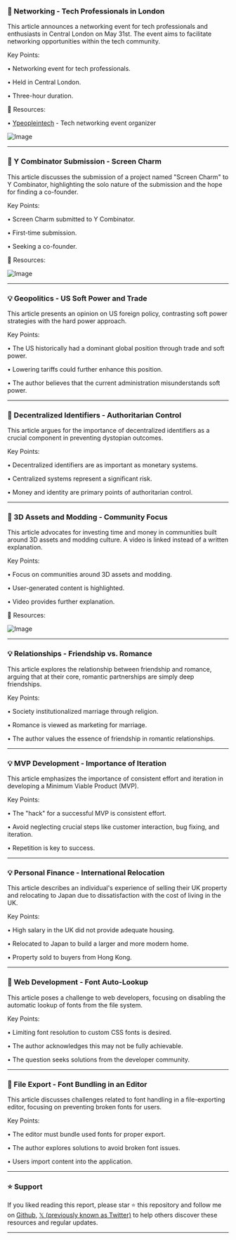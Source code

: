 ### 🚀 Networking - Tech Professionals in London

This article announces a networking event for tech professionals and enthusiasts in Central London on May 31st.  The event aims to facilitate networking opportunities within the tech community.

Key Points:

• Networking event for tech professionals.


• Held in Central London.


• Three-hour duration.


🔗 Resources:

• [Ypeopleintech](https://x.com/Ypeopleintech) - Tech networking event organizer

![Image](https://pbs.twimg.com/amplify_video_thumb/1924194701059489792/img/vE0BlxhsgLk3Hgon.jpg)

---
### 🤖 Y Combinator Submission - Screen Charm

This article discusses the submission of a project named "Screen Charm" to Y Combinator, highlighting the solo nature of the submission and the hope for finding a co-founder.

Key Points:

• Screen Charm submitted to Y Combinator.


• First-time submission.


• Seeking a co-founder.


🔗 Resources:

![Image](https://pbs.twimg.com/media/GrTChJHWwAAY_Qp?format=jpg&name=small)

---
### 💡 Geopolitics - US Soft Power and Trade

This article presents an opinion on US foreign policy, contrasting soft power strategies with the hard power approach.

Key Points:

• The US historically had a dominant global position through trade and soft power.


• Lowering tariffs could further enhance this position.


• The author believes that the current administration misunderstands soft power.


---
### 🤖 Decentralized Identifiers -  Authoritarian Control

This article argues for the importance of decentralized identifiers as a crucial component in preventing dystopian outcomes.

Key Points:

• Decentralized identifiers are as important as monetary systems.


• Centralized systems represent a significant risk.


• Money and identity are primary points of authoritarian control.


---
### 🚀 3D Assets and Modding - Community Focus

This article advocates for investing time and money in communities built around 3D assets and modding culture.  A video is linked instead of a written explanation.

Key Points:

• Focus on communities around 3D assets and modding.


• User-generated content is highlighted.


• Video provides further explanation.


🔗 Resources:

![Image](https://pbs.twimg.com/amplify_video_thumb/1924122303043969024/img/FqSPyRKw0Qj8Gd4l.jpg)

---
### 💡 Relationships - Friendship vs. Romance

This article explores the relationship between friendship and romance, arguing that at their core, romantic partnerships are simply deep friendships.

Key Points:

• Society institutionalized marriage through religion.


• Romance is viewed as marketing for marriage.


• The author values the essence of friendship in romantic relationships.


---
### 💡 MVP Development - Importance of Iteration

This article emphasizes the importance of consistent effort and iteration in developing a Minimum Viable Product (MVP).

Key Points:

•  The "hack" for a successful MVP is consistent effort.


• Avoid neglecting crucial steps like customer interaction, bug fixing, and iteration.


• Repetition is key to success.



---
### 💡  Personal Finance - International Relocation

This article describes an individual's experience of selling their UK property and relocating to Japan due to dissatisfaction with the cost of living in the UK.

Key Points:

• High salary in the UK did not provide adequate housing.


• Relocated to Japan to build a larger and more modern home.


• Property sold to buyers from Hong Kong.



---
### 🤖 Web Development - Font Auto-Lookup

This article poses a challenge to web developers, focusing on disabling the automatic lookup of fonts from the file system.

Key Points:

• Limiting font resolution to custom CSS fonts is desired.


•  The author acknowledges this may not be fully achievable.


•  The question seeks solutions from the developer community.


---
### 🤖  File Export - Font Bundling in an Editor

This article discusses challenges related to font handling in a file-exporting editor, focusing on preventing broken fonts for users.

Key Points:

•  The editor must bundle used fonts for proper export.


•  The author explores solutions to avoid broken font issues.


•  Users import content into the application.


---

### ⭐️ Support

If you liked reading this report, please star ⭐️ this repository and follow me on [Github](https://github.com/Drix10), [𝕏 (previously known as Twitter)](https://x.com/DRIX_10_) to help others discover these resources and regular updates.

---